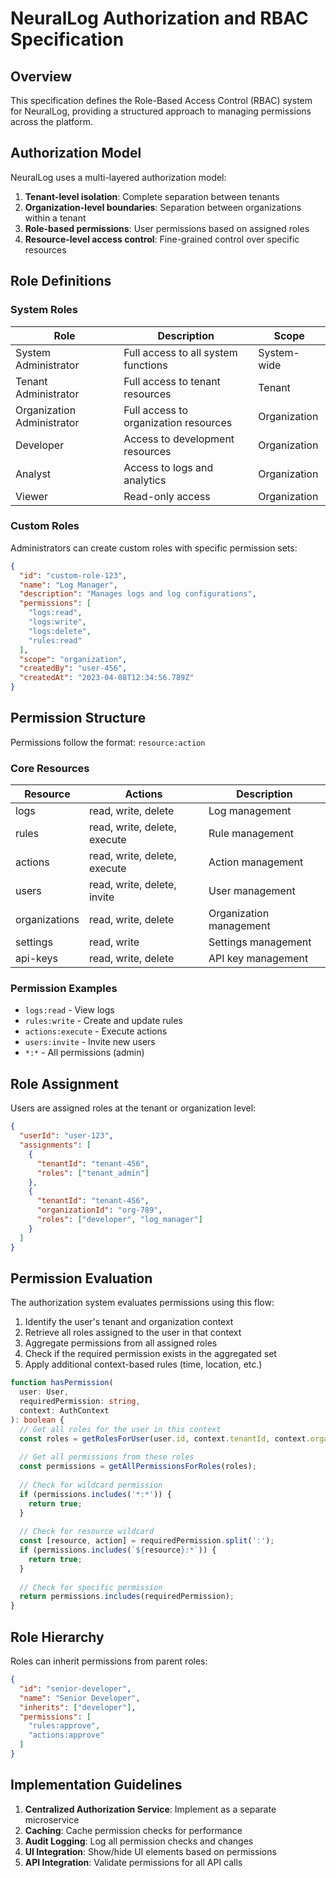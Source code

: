 # NeuralLog Authorization and RBAC Specification

## Overview

This specification defines the Role-Based Access Control (RBAC) system for NeuralLog, providing a structured approach to managing permissions across the platform.

## Authorization Model

NeuralLog uses a multi-layered authorization model:

1. **Tenant-level isolation**: Complete separation between tenants
2. **Organization-level boundaries**: Separation between organizations within a tenant
3. **Role-based permissions**: User permissions based on assigned roles
4. **Resource-level access control**: Fine-grained control over specific resources

## Role Definitions

### System Roles

| Role | Description | Scope |
|------|-------------|-------|
| System Administrator | Full access to all system functions | System-wide |
| Tenant Administrator | Full access to tenant resources | Tenant |
| Organization Administrator | Full access to organization resources | Organization |
| Developer | Access to development resources | Organization |
| Analyst | Access to logs and analytics | Organization |
| Viewer | Read-only access | Organization |

### Custom Roles

Administrators can create custom roles with specific permission sets:

```json
{
  "id": "custom-role-123",
  "name": "Log Manager",
  "description": "Manages logs and log configurations",
  "permissions": [
    "logs:read",
    "logs:write",
    "logs:delete",
    "rules:read"
  ],
  "scope": "organization",
  "createdBy": "user-456",
  "createdAt": "2023-04-08T12:34:56.789Z"
}
```

## Permission Structure

Permissions follow the format: `resource:action`

### Core Resources

| Resource | Actions | Description |
|----------|---------|-------------|
| logs | read, write, delete | Log management |
| rules | read, write, delete, execute | Rule management |
| actions | read, write, delete, execute | Action management |
| users | read, write, delete, invite | User management |
| organizations | read, write, delete | Organization management |
| settings | read, write | Settings management |
| api-keys | read, write, delete | API key management |

### Permission Examples

- `logs:read` - View logs
- `rules:write` - Create and update rules
- `actions:execute` - Execute actions
- `users:invite` - Invite new users
- `*:*` - All permissions (admin)

## Role Assignment

Users are assigned roles at the tenant or organization level:

```json
{
  "userId": "user-123",
  "assignments": [
    {
      "tenantId": "tenant-456",
      "roles": ["tenant_admin"]
    },
    {
      "tenantId": "tenant-456",
      "organizationId": "org-789",
      "roles": ["developer", "log_manager"]
    }
  ]
}
```

## Permission Evaluation

The authorization system evaluates permissions using this flow:

1. Identify the user's tenant and organization context
2. Retrieve all roles assigned to the user in that context
3. Aggregate permissions from all assigned roles
4. Check if the required permission exists in the aggregated set
5. Apply additional context-based rules (time, location, etc.)

```typescript
function hasPermission(
  user: User,
  requiredPermission: string,
  context: AuthContext
): boolean {
  // Get all roles for the user in this context
  const roles = getRolesForUser(user.id, context.tenantId, context.organizationId);
  
  // Get all permissions from these roles
  const permissions = getAllPermissionsForRoles(roles);
  
  // Check for wildcard permission
  if (permissions.includes('*:*')) {
    return true;
  }
  
  // Check for resource wildcard
  const [resource, action] = requiredPermission.split(':');
  if (permissions.includes(`${resource}:*`)) {
    return true;
  }
  
  // Check for specific permission
  return permissions.includes(requiredPermission);
}
```

## Role Hierarchy

Roles can inherit permissions from parent roles:

```json
{
  "id": "senior-developer",
  "name": "Senior Developer",
  "inherits": ["developer"],
  "permissions": [
    "rules:approve",
    "actions:approve"
  ]
}
```

## Implementation Guidelines

1. **Centralized Authorization Service**: Implement as a separate microservice
2. **Caching**: Cache permission checks for performance
3. **Audit Logging**: Log all permission checks and changes
4. **UI Integration**: Show/hide UI elements based on permissions
5. **API Integration**: Validate permissions for all API calls
